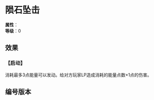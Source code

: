 
<script setup>
let list = [
    { number: "SP02-017", url: "/packs/SP02" }
]
</script>

# 陨石坠击

**属性**：<CardAttribute text="火"/><br>
**等级**：0

## 效果

### 【启动】

消耗最多3点能量可以发动。给对方玩家LP造成消耗的能量点数×1点的伤害。

## 编号版本

<CardNumberBox :list="list"/>

